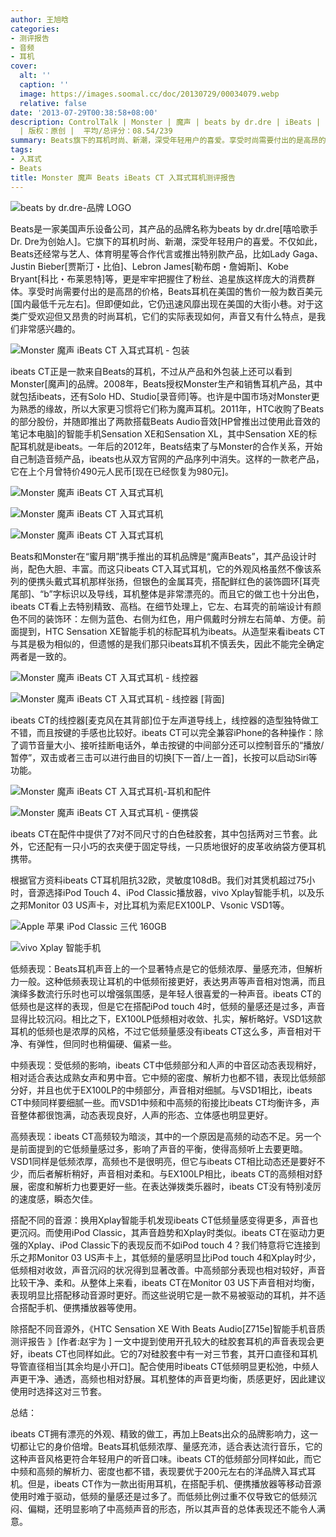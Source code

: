 ```yaml
---
author: 王旭晗
categories:
- 测评报告
- 音频
- 耳机
cover:
  alt: ''
  caption: ''
  image: https://images.soomal.cc/doc/20130729/00034079.webp
  relative: false
date: '2013-07-29T00:38:58+08:00'
description: ControlTalk | Monster | 魔声 | beats by dr.dre | iBeats | 源自：www.soomal.com
  | 版权：原创 |  平均/总评分：08.54/239
summary: Beats旗下的耳机时尚、新潮，深受年轻用户的喜爱。享受时尚需要付出的是高昂的价格，Beats耳机在美国的售价一般为数百美元[国内最低千元左右]。但即便如此，它仍迅速风靡出现在美国的大街小巷。对于这类广受欢迎但又昂贵的时尚耳机，它们的实际表现如何，声音又有什么特点，是我们非常感兴趣的。
tags:
- 入耳式
- Beats
title: Monster 魔声 Beats iBeats CT 入耳式耳机测评报告
---
```


![beats by dr.dre-品牌 LOGO](https://images.soomal.cc/doc/20130729/00034078.webp)



Beats是一家美国声乐设备公司，其产品的品牌名称为beats by dr.dre[嘻哈歌手Dr. Dre为创始人]。它旗下的耳机时尚、新潮，深受年轻用户的喜爱。不仅如此，Beats还经常与艺人、体育明星等合作代言或推出特别款产品，比如Lady Gaga、Justin Bieber[贾斯汀・比伯]、Lebron James[勒布朗・詹姆斯]、Kobe Bryant[科比・布莱恩特]等，更是牢牢把握住了粉丝、追星族这样庞大的消费群体。享受时尚需要付出的是高昂的价格，Beats耳机在美国的售价一般为数百美元[国内最低千元左右]。但即便如此，它仍迅速风靡出现在美国的大街小巷。对于这类广受欢迎但又昂贵的时尚耳机，它们的实际表现如何，声音又有什么特点，是我们非常感兴趣的。



![Monster 魔声 iBeats CT 入耳式耳机 - 包装](https://images.soomal.cc/doc/20130618/00032247.webp)



ibeats CT正是一款来自Beats的耳机，不过从产品和外包装上还可以看到Monster[魔声]的品牌。2008年，Beats授权Monster生产和销售耳机产品，其中就包括ibeats，还有Solo HD、Studio[录音师]等。也许是中国市场对Monster更为熟悉的缘故，所以大家更习惯将它们称为魔声耳机。2011年，HTC收购了Beats的部分股份，并随即推出了两款搭载Beats Audio音效[HP曾推出过使用此音效的笔记本电脑]的智能手机Sensation XE和Sensation XL，其中Sensation XE的标配耳机就是ibeats。一年后的2012年，Beats结束了与Monster的合作关系，开始自己制造音频产品，ibeats也从双方官网的产品序列中消失。这样的一款老产品，它在上个月曾特价490元人民币[现在已经恢复为980元]。



![Monster 魔声 iBeats CT 入耳式耳机](https://images.soomal.cc/doc/20130618/00032250.webp)



![Monster 魔声 iBeats CT 入耳式耳机](https://images.soomal.cc/doc/20130618/00032251_01.webp)



![Monster 魔声 iBeats CT 入耳式耳机](https://images.soomal.cc/doc/20130618/00032252_01.webp)



Beats和Monster在“蜜月期”携手推出的耳机品牌是“魔声Beats”，其产品设计时尚，配色大胆、丰富。而这只ibeats CT入耳式耳机，它的外观风格虽然不像该系列的便携头戴式耳机那样张扬，但银色的金属耳壳，搭配鲜红色的装饰圆环[耳壳尾部]、“b”字标识以及导线，耳机整体是非常漂亮的。而且它的做工也十分出色，ibeats CT看上去特别精致、高档。在细节处理上，它左、右耳壳的前端设计有颜色不同的装饰环：左侧为蓝色、右侧为红色，用户佩戴时分辨左右简单、方便。前面提到，HTC Sensation XE智能手机的标配耳机为ibeats。从造型来看ibeats CT与其是极为相似的，但遗憾的是我们那只ibeats耳机不慎丢失，因此不能完全确定两者是一致的。



![Monster 魔声 iBeats CT 入耳式耳机 - 线控器](https://images.soomal.cc/doc/20130619/00032256_01.webp)



![Monster 魔声 iBeats CT 入耳式耳机 - 线控器 [背面]](https://images.soomal.cc/doc/20130619/00032257_01.webp)



ibeats CT的线控器[麦克风在其背部]位于左声道导线上，线控器的造型独特做工不错，而且按键的手感也比较好。ibeats CT可以完全兼容iPhone的各种操作：除了调节音量大小、接听挂断电话外，单击按键的中间部分还可以控制音乐的“播放/暂停”，双击或者三击可以进行曲目的切换[下一首/上一首]，长按可以启动Siri等功能。



![Monster 魔声 iBeats CT 入耳式耳机-耳机和配件](https://images.soomal.cc/doc/20130729/00034080.webp)



![Monster 魔声 iBeats CT 入耳式耳机 - 便携袋](https://images.soomal.cc/doc/20130619/00032267.webp)



ibeats CT在配件中提供了7对不同尺寸的白色硅胶套，其中包括两对三节套。此外，它还配有一只小巧的衣夹便于固定导线，一只质地很好的皮革收纳袋方便耳机携带。



根据官方资料ibeats CT耳机阻抗32欧，灵敏度108dB。我们对其煲机超过75小时，音源选择iPod Touch 4、iPod Classic播放器，vivo Xplay智能手机，以及乐之邦Monitor 03 US声卡，对比耳机为索尼EX100LP、Vsonic VSD1等。



![Apple 苹果 iPod Classic 三代 160GB](https://images.soomal.cc/doc/20130302/00028044.webp)



![vivo Xplay 智能手机](https://images.soomal.cc/doc/20130523/00031193.webp)



低频表现：Beats耳机声音上的一个显著特点是它的低频浓厚、量感充沛，但解析力一般。这种低频表现让耳机的中低频衔接更好，表达男声等声音相对饱满，而且演绎多数流行乐时也可以增强氛围感，是年轻人很喜爱的一种声音。ibeats CT的低频也是这样的表现，但是它在搭配iPod touch 4时，低频的量感还是过多，声音显得比较沉闷。相比之下，EX100LP低频相对收敛、扎实，解析略好。VSD1这款耳机的低频也是浓厚的风格，不过它低频量感没有ibeats CT这么多，声音相对干净、有弹性，但同时也稍偏硬、偏紧一些。



中频表现：受低频的影响，ibeats CT中低频部分和人声的中音区动态表现稍好，相对适合表达成熟女声和男中音。它中频的密度、解析力也都不错，表现比低频部分好，并且也优于EX100LP的中频部分，声音相对细腻。与VSD1相比，ibeats CT中频同样要细腻一些。而VSD1中频和中高频的衔接比ibeats CT均衡许多，声音整体都很饱满，动态表现良好，人声的形态、立体感也明显更好。



高频表现：ibeats CT高频较为暗淡，其中的一个原因是高频的动态不足。另一个是前面提到的它低频量感过多，影响了声音的平衡，使得高频听上去要更暗。VSD1同样是低频浓厚，高频也不是很明亮，但它与ibeats CT相比动态还是要好不少，而后者解析稍好，声音相对柔和。与EX100LP相比，ibeats CT的高频相对舒展，密度和解析力也要更好一些。在表达弹拨类乐器时，ibeats CT没有特别凌厉的速度感，瞬态欠佳。



搭配不同的音源：换用Xplay智能手机发现ibeats CT低频量感变得更多，声音也更沉闷。而使用iPod Classic，其声音趋势和Xplay时类似。ibeats CT在驱动力更强的Xplay、iPod Classic下的表现反而不如iPod touch 4？我们特意将它连接到乐之邦Monitor 03 US声卡上，其低频的量感明显比iPod touch 4和Xplay时少，低频相对收敛，声音沉闷的状况得到显著改善。中高频部分表现也相对较好，声音比较干净、柔和。从整体上来看，ibeats CT在Monitor 03 US下声音相对均衡，表现明显比搭配移动音源时更好。而这些说明它是一款不易被驱动的耳机，并不适合搭配手机、便携播放器等使用。



除搭配不同音源外，《HTC Sensation XE With Beats Audio[Z715e]智能手机音质测评报告 》[作者:赵宇为 ]
一文中提到使用开孔较大的硅胶套耳机的声音表现会更好，ibeats CT也同样如此。它的7对硅胶套中有一对三节套，其开口直径和耳机导管直径相当[其余均是小开口]。配合使用时ibeats CT低频明显更松弛，中频人声更干净、通透，高频也相对舒展。耳机整体的声音更均衡，质感更好，因此建议使用时选择这对三节套。



总结：



ibeats CT拥有漂亮的外观、精致的做工，再加上Beats出众的品牌影响力，这一切都让它的身价倍增。Beats耳机低频浓厚、量感充沛，适合表达流行音乐，它的这种声音风格更符合年轻用户的听音口味。ibeats CT的低频部分同样如此，而它中频和高频的解析力、密度也都不错，表现要优于200元左右的洋品牌入耳式耳机。但是，ibeats CT作为一款出街用耳机，在搭配手机、便携播放器等移动音源使用时难于驱动，低频的量感还是过多了。而低频比例过重不仅导致它的低频沉闷、偏糊，还明显影响了中高频声音的形态，所以其声音的总体表现还不能令人满意。